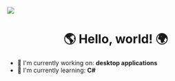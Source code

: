 ![](https://sun9-32.userapi.com/s/v1/ig2/YGkwZwbCpXBoEn06_1SKdXDxQxGCEnc7wuK6wsI-FQJFwDpLaGgCViA5EfK5SjBO5KD5B36_AhuTQDQkdPV1gWZ-.jpg?quality=95&as=32x18,48x27,72x40,108x61,160x90,240x135,360x202,480x270,540x304,640x360,720x405,1080x607,1280x720,1440x810,1920x1080&from=bu&u=H1bHZNzn8jEvJnYambjtRT-n6f5VZPLW8Y02h-lEg8k&cs=604x340)


<div id="toc">
  <ul align="center" style="list-style: none">
    <summary>
      <h1>
       🌎 Hello, world! 🌍
      </h1>
    </summary>
  </ul>
</div>

- 💼 I'm currently working on: **desktop applications**
- 🌱 I'm currently learning: **С#**



